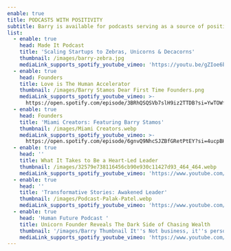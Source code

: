 ```yaml
---
enable: true
title: PODCASTS WITH POSITIVITY
subtitle: Barry is available for podcasts serving as a source of positivity.
list:
  - enable: true
    head: Made It Podcast
    title: 'Scaling Startups to Zebras, Unicorns & Decacorns'
    thumbnail: /images/barry-zebra.jpg
    mediaLink_supports_spotify_youtube_vimeo: 'https://youtu.be/gZIoe6bu2GY?si=9bESyaeUCsW5pqN8&t=1'
  - enable: true
    head: Founders
    title: Love is The Human Accelerator
    thumbnail: /images/Barry Stamos Dear First Time Founders.png
    mediaLink_supports_spotify_youtube_vimeo: >-
      https://open.spotify.com/episode/3BRhQSQSVb7slH9iz2TTDB?si=YwTOWfq_SWWfZf1D81CQdQ
  - enable: true
    head: Founders
    title: 'Miami Creators: Featuring Barry Stamos'
    thumbnail: /images/Miami Creators.webp
    mediaLink_supports_spotify_youtube_vimeo: >-
      https://open.spotify.com/episode/6gnvQ9NhcSJZBfGRetPtEY?si=4ucpBHrhR12R5sU5oVnzYA
  - enable: true
    head: ''
    title: What It Takes to Be a Heart-Led Leader
    thumbnail: /images/32579e738116456cb90e930c11427d93_464_464.webp
    mediaLink_supports_spotify_youtube_vimeo: 'https://www.youtube.com/watch?v=xn6pwdBP4Io'
  - enable: true
    head: ''
    title: 'Transformative Stories: Awakened Leader'
    thumbnail: /images/Podcast-Palak-Patel.webp
    mediaLink_supports_spotify_youtube_vimeo: 'https://www.youtube.com/watch?v=mRu0iC_I_ys&t=279s'
  - enable: true
    head: 'Human Future Podcast '
    title: Unicorn Founder Reveals The Dark Side of Chasing Wealth
    thumbnail: '/images/Barry Thumbnail It''s Not business, it''s personal.jpeg'
    mediaLink_supports_spotify_youtube_vimeo: 'https://www.youtube.com/watch?v=_XTt3K7TiDc'
---
```


